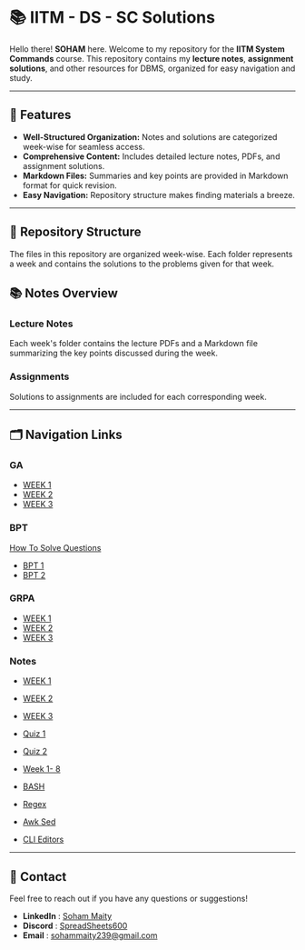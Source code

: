 # 📚 IITM - DS - SC Solutions

Hello there!
**SOHAM** here. Welcome to my repository for the **IITM System Commands** course. This repository contains my **lecture notes**, **assignment solutions**, and other resources for DBMS, organized for easy navigation and study.

---

## 📝 Features

- **Well-Structured Organization:** Notes and solutions are categorized week-wise for seamless access.
- **Comprehensive Content:** Includes detailed lecture notes, PDFs, and assignment solutions.
- **Markdown Files:** Summaries and key points are provided in Markdown format for quick revision.
- **Easy Navigation:** Repository structure makes finding materials a breeze.

---

## 📁 Repository Structure

The files in this repository are organized week-wise. Each folder represents a week and contains the solutions to the problems given for that week.

## 📚 Notes Overview

### Lecture Notes

Each week's folder contains the lecture PDFs and a Markdown file summarizing the key points discussed during the week.

### Assignments

Solutions to assignments are included for each corresponding week.

---

## 🗂️ Navigation Links

### GA

- [WEEK 1](./Graded%20Assesment/W1-GA.md)
- [WEEK 2](./Graded%20Assesment/W2-GA.md)
- [WEEK 3](./Graded%20Assesment/W3-GA.md)

### BPT

[How To Solve Questions](https://www.youtube.com/watch?v=226TM_BDjHE)

- [BPT 1](./BPT/BPT1/)
- [BPT 2](./BPT/BPT2/)

### GRPA

- [WEEK 1](./GRPA/Week%201)
- [WEEK 2](./GRPA/Week%202)
- [WEEK 3](./GRPA/Week%203)


### Notes

- [WEEK 1](./Notes/Week%201)
- [WEEK 2](./Notes/Week%202)
- [WEEK 3](./Notes/Week%203)

- [Quiz 1](./Notes/Quiz%201%20Notes.pdf)
- [Quiz 2](./Notes/Quiz%202%20Notes.pdf)

- [Week 1- 8](./Notes/Week%201%20-%208.pdf)

- [BASH](./Notes/BASH-Cheatsheet.pdf)
- [Regex](./Notes/Regex.pdf)
- [Awk Sed](./Notes/Awk-Sed-Cheatsheet.pdf)
- [CLI Editors](./Notes/CLI-Editors.pdf)

---

## 💬 Contact

Feel free to reach out if you have any questions or suggestions!

- **LinkedIn** : [Soham Maity](https://www.linkedin.com/in/soham-maity-114466218)
- **Discord** : [SpreadSheets600](https://discord.com/users/727012870683885578)
- **Email** : [sohammaity239@gmail.com](mailto:sohammaity239@gmail.com)
